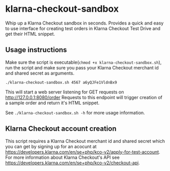 # klarna-checkout-sandbox
Whip up a Klarna Checkout sandbox in seconds. Provides a quick and easy to use interface for creating test orders in Klarna Checkout Test Drive and get their HTML snippet.

## Usage instructions
Make sure the script is executable(`chmod +x klarna-checkout-sandbox.sh`), run the script and make sure you pass your Klarna Checkout merchant id and shared secret as arguments.

`./klarna-checkout-sandbox.sh 4567 a6yQJFe1VldnBx9`

This will start a web server listening for GET requests on http://127.0.0.1:8080/order
Requests to this endpoint will trigger creation of a sample order and return it's HTML snippet.

See `./klarna-checkout-sandbox.sh -h` for more usage information.

## Klarna Checkout account creation
This script requires a Klarna Checkout merchant id and shared secret which you can get by signing up for an acocunt at https://developers.klarna.com/en/se+php/kco-v2/apply-for-test-account. For more information about Klarna Checkout's API see https://developers.klarna.com/en/se+php/kco-v2/checkout-api.